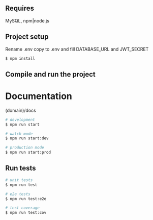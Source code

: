 ##  

## Requires

MySQL, npm|node.js

## Project setup

Rename .env copy to .env and fill DATABASE_URL and JWT_SECRET

```bash
$ npm install
```

## Compile and run the project

# Documentation

(domain)/docs

```bash
# development
$ npm run start

# watch mode
$ npm run start:dev

# production mode
$ npm run start:prod
```

## Run tests

```bash
# unit tests
$ npm run test

# e2e tests
$ npm run test:e2e

# test coverage
$ npm run test:cov
```
